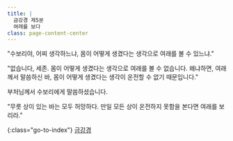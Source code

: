 ```yaml
---
title: |
  금강경 제5분
  여래를 보다
class: page-content-center
---
```


"수보리야, 어찌 생각하느냐,
몸이 어떻게 생겼다는 생각으로 여래를 볼 수 있느냐."

"없습니다, 세존.
몸이 어떻게 생겼다는 생각으로 여래를 볼 수 없습니다.
왜냐하면, 여래께서 말씀하신 바,
몸이 어떻게 생겼다는 생각이 온전할 수 없기 때문입니다."

부처님께서 수보리에게 말씀하셨습니다.

"무릇 상이 있는 바는 모두 허망하다.
만일 모든 상이 온전하지 못함을 본다면 여래를 보리라."

{:class="go-to-index"}
[금강경](index)